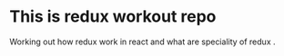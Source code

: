 
# This is redux workout repo 
Working out how redux work in react and what are speciality of redux .
